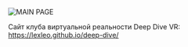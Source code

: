 ![MAIN PAGE](/images/github_logo.png)

Сайт клуба виртуальной реальности Deep Dive VR:    
https://lexleo.github.io/deep-dive/
